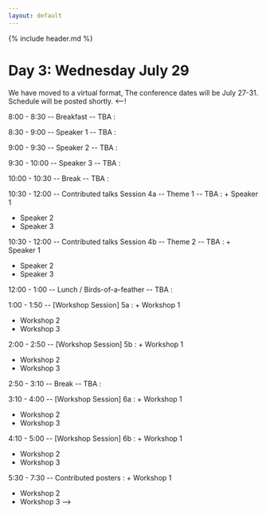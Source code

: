 ```yaml
---
layout: default
---
```


{% include header.md %}


# Day 3: Wednesday July 29
We have moved to a virtual format, The conference dates will be July 27-31. Schedule will be posted shortly.
<--!
 
8:00 - 8:30 -- Breakfast -- TBA
:  
 
8:30 - 9:00 -- Speaker 1 -- TBA
:  
 
9:00 - 9:30 -- Speaker 2 -- TBA
:  
 
9:30 - 10:00 -- Speaker 3 -- TBA
:  
 
10:00 - 10:30 -- Break -- TBA
:  
 
10:30 - 12:00  --  Contributed talks Session 4a -- Theme 1 -- TBA
: + Speaker 1
  + Speaker 2
  + Speaker 3
 
10:30 - 12:00  --  Contributed talks Session 4b -- Theme 2 -- TBA
: + Speaker 1
  + Speaker 2
  + Speaker 3
 
12:00 - 1:00 -- Lunch / Birds-of-a-feather -- TBA
:  
 
1:00 - 1:50 -- [Workshop Session] 5a
: + Workshop 1
  + Workshop 2
  + Workshop 3
  
2:00 - 2:50 -- [Workshop Session] 5b
: + Workshop 1
  + Workshop 2
  + Workshop 3
 
2:50 - 3:10 -- Break -- TBA
:  
 
3:10 - 4:00 -- [Workshop Session] 6a
: + Workshop 1
  + Workshop 2
  + Workshop 3
 
4:10 - 5:00 -- [Workshop Session] 6b
: + Workshop 1
  + Workshop 2
  + Workshop 3
 
5:30 - 7:30 -- Contributed posters
: + Workshop 1
  + Workshop 2
  + Workshop 3
-->

